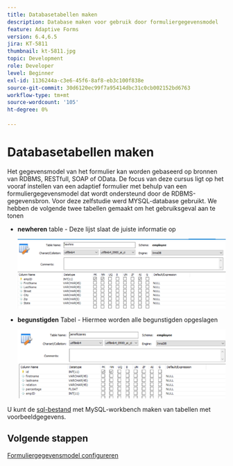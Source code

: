 ```yaml
---
title: Databasetabellen maken
description: Database maken voor gebruik door formuliergegevensmodel
feature: Adaptive Forms
version: 6.4,6.5
jira: KT-5811
thumbnail: kt-5811.jpg
topic: Development
role: Developer
level: Beginner
exl-id: 1136244a-c3e6-45f6-8af8-eb3c100f838e
source-git-commit: 30d6120ec99f7a95414dbc31c0cb002152bd6763
workflow-type: tm+mt
source-wordcount: '105'
ht-degree: 0%

---
```


# Databasetabellen maken

Het gegevensmodel van het formulier kan worden gebaseerd op bronnen van RDBMS, RESTfull, SOAP of OData. De focus van deze cursus ligt op het vooraf instellen van een adaptief formulier met behulp van een formuliergegevensmodel dat wordt ondersteund door de RDBMS-gegevensbron. Voor deze zelfstudie werd MYSQL-database gebruikt. We hebben de volgende twee tabellen gemaakt om het gebruiksgeval aan te tonen

* **newheren** table - Deze lijst slaat de juiste informatie op

  ![newheren](assets/newhire-table.png)


* **begunstigden** Tabel - Hiermee worden alle begunstigden opgeslagen

  ![begunstigden](assets/beneficiaries-table.png)

U kunt de [sql-bestand](assets/db-schema.sql) met MySQL-workbench maken van tabellen met voorbeeldgegevens.

## Volgende stappen

[Formuliergegevensmodel configureren](./configuring-form-data-model.md)
